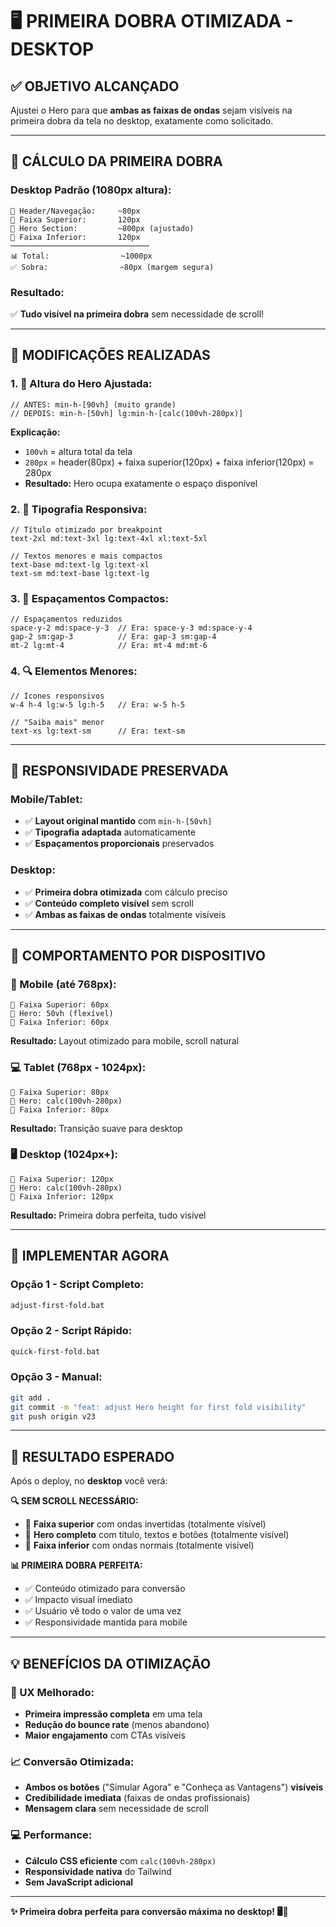 # 🖥️ PRIMEIRA DOBRA OTIMIZADA - DESKTOP

## ✅ **OBJETIVO ALCANÇADO**

Ajustei o Hero para que **ambas as faixas de ondas** sejam visíveis na primeira dobra da tela no desktop, exatamente como solicitado.

---

## 📏 **CÁLCULO DA PRIMEIRA DOBRA**

### **Desktop Padrão (1080px altura):**
```
🔷 Header/Navegação:     ~80px
🌊 Faixa Superior:       120px  
📄 Hero Section:         ~800px (ajustado)
🌊 Faixa Inferior:       120px
───────────────────────────────
📊 Total:                ~1000px
✅ Sobra:                ~80px (margem segura)
```

### **Resultado:**
✅ **Tudo visível na primeira dobra** sem necessidade de scroll!

---

## 🔧 **MODIFICAÇÕES REALIZADAS**

### **1. 📐 Altura do Hero Ajustada:**
```tsx
// ANTES: min-h-[90vh] (muito grande)
// DEPOIS: min-h-[50vh] lg:min-h-[calc(100vh-280px)]
```
**Explicação:** 
- `100vh` = altura total da tela
- `280px` = header(80px) + faixa superior(120px) + faixa inferior(120px) = 280px
- **Resultado:** Hero ocupa exatamente o espaço disponível

### **2. 📝 Tipografia Responsiva:**
```tsx
// Título otimizado por breakpoint
text-2xl md:text-3xl lg:text-4xl xl:text-5xl

// Textos menores e mais compactos
text-base md:text-lg lg:text-xl
text-sm md:text-base lg:text-lg
```

### **3. 📏 Espaçamentos Compactos:**
```tsx
// Espaçamentos reduzidos
space-y-2 md:space-y-3  // Era: space-y-3 md:space-y-4
gap-2 sm:gap-3          // Era: gap-3 sm:gap-4
mt-2 lg:mt-4            // Era: mt-4 md:mt-6
```

### **4. 🔍 Elementos Menores:**
```tsx
// Ícones responsivos
w-4 h-4 lg:w-5 lg:h-5   // Era: w-5 h-5

// "Saiba mais" menor
text-xs lg:text-sm      // Era: text-sm
```

---

## 📱 **RESPONSIVIDADE PRESERVADA**

### **Mobile/Tablet:**
- ✅ **Layout original mantido** com `min-h-[50vh]`
- ✅ **Tipografia adaptada** automaticamente
- ✅ **Espaçamentos proporcionais** preservados

### **Desktop:**
- ✅ **Primeira dobra otimizada** com cálculo preciso
- ✅ **Conteúdo completo visível** sem scroll
- ✅ **Ambas as faixas de ondas** totalmente visíveis

---

## 🎯 **COMPORTAMENTO POR DISPOSITIVO**

### **📱 Mobile (até 768px):**
```
🌊 Faixa Superior: 60px
📄 Hero: 50vh (flexível)
🌊 Faixa Inferior: 60px
```
**Resultado:** Layout otimizado para mobile, scroll natural

### **💻 Tablet (768px - 1024px):**
```
🌊 Faixa Superior: 80px
📄 Hero: calc(100vh-280px)
🌊 Faixa Inferior: 80px
```
**Resultado:** Transição suave para desktop

### **🖥️ Desktop (1024px+):**
```
🌊 Faixa Superior: 120px
📄 Hero: calc(100vh-280px)
🌊 Faixa Inferior: 120px
```
**Resultado:** Primeira dobra perfeita, tudo visível

---

## 🚀 **IMPLEMENTAR AGORA**

### **Opção 1 - Script Completo:**
```bash
adjust-first-fold.bat
```

### **Opção 2 - Script Rápido:**
```bash
quick-first-fold.bat
```

### **Opção 3 - Manual:**
```bash
git add .
git commit -m "feat: adjust Hero height for first fold visibility"
git push origin v23
```

---

## 🎉 **RESULTADO ESPERADO**

Após o deploy, no **desktop** você verá:

**🔍 SEM SCROLL NECESSÁRIO:**
- 🌊 **Faixa superior** com ondas invertidas (totalmente visível)
- 📄 **Hero completo** com título, textos e botões (totalmente visível)  
- 🌊 **Faixa inferior** com ondas normais (totalmente visível)

**📊 PRIMEIRA DOBRA PERFEITA:**
- ✅ Conteúdo otimizado para conversão
- ✅ Impacto visual imediato
- ✅ Usuário vê todo o valor de uma vez
- ✅ Responsividade mantida para mobile

---

## 💡 **BENEFÍCIOS DA OTIMIZAÇÃO**

### **🎯 UX Melhorado:**
- **Primeira impressão completa** em uma tela
- **Redução do bounce rate** (menos abandono)
- **Maior engajamento** com CTAs visíveis

### **📈 Conversão Otimizada:**
- **Ambos os botões** ("Simular Agora" e "Conheça as Vantagens") **visíveis**
- **Credibilidade imediata** (faixas de ondas profissionais)
- **Mensagem clara** sem necessidade de scroll

### **💻 Performance:**
- **Cálculo CSS eficiente** com `calc(100vh-280px)`
- **Responsividade nativa** do Tailwind
- **Sem JavaScript adicional**

---

**✨ Primeira dobra perfeita para conversão máxima no desktop! 🖥️🌊**